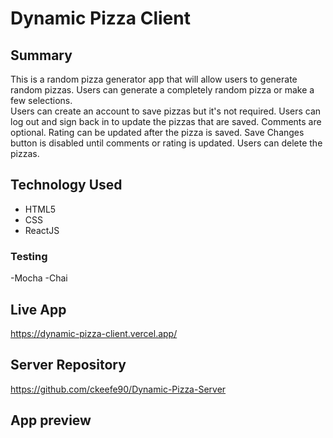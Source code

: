 # Dynamic Pizza Client
 
## Summary

This is a random pizza generator app that will allow users to generate random pizzas.
Users can generate a completely random pizza or make a few selections.  
Users can create an account to save pizzas but it's not required.
Users can log out and sign back in to update the pizzas that are saved.
Comments are optional. Rating can be updated after the pizza is saved.
Save Changes button is disabled until comments or rating is updated. 
Users can delete the pizzas. 

## Technology Used

- HTML5
- CSS
- ReactJS

### Testing

-Mocha
-Chai

## Live App

https://dynamic-pizza-client.vercel.app/

## Server Repository

https://github.com/ckeefe90/Dynamic-Pizza-Server

## App preview
